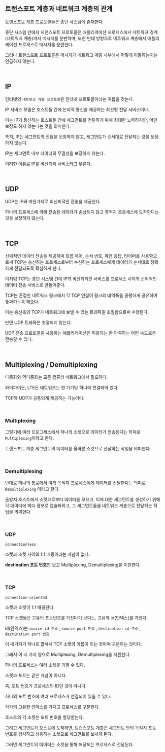 ## 트랜스포트 계층과 네트워크 계층의 관계

트랜스포트 계층 프로토콜들은 종단 시스템에 존재한다.

종단 시스템 안에서 프랜스포트 프로토콜은 애플리케이션 프로세스에서 네트워크 경계(네트워크 계층)까지 메시지를 운반하며, 또한 반대 방향으로 네트워크 계층에서 애플리케이션 프로세스로 메시지를 운반한다.

그러나 트랜스포트 프로토콜은 메시지가 네트워크 계층 내부에서 어떻게 이동하는지는 언급하지 않는다.

<br />

## IP

인터넷의 `네트워크 계층 프로토콜`은 인터넷 프로토콜이라는 이름을 갖는다.

IP 서비스 모델은 호스트들 간에 논리적 통신을 제공하는 최선형 전달 서비스이다.

이는 IP가 통신하는 호스트들 간에 세그먼트를 전달하기 위해 최대한 노력하지만, 어떤 보장도 하지 않는다는 것을 의미한다.

특히, IP는 세그먼트의 전달을 보장하지 않고, 세그먼트가 순서대로 전달되는 것을 보장하지 않는다.

IP는 세그먼트 내부 데이터의 무결성을 보장하지 않는다.

이러한 이유로 IP를 비신뢰적 서비스라고 부른다.

<br />

## UDP

UDP는 IP와 마찬가지로 비신뢰적인 전송을 제공한다.

하나의 프로세스에 의해 전송된 데이터가 손상되지 않고 목적지 프로세스에 도착한다는 것을 보장하지 않는다.

<br />

## TCP

신뢰적인 데이터 전송을 제공하며 흐름 제어, 순서 번호, 확인 응답, 타이머를 사용함으로써 TCP는 송신하는 프로세스로부터 수신하는 프로세스에게 데이터가 순서대로 정확하게 전달되도록 확실하게 한다.

이처럼 TCP는 종단 시스템 간에 IP의 비신뢰적인 서비스를 프로세스 사이의 신뢰적인 데이터 전송 서비스로 만들어준다.

TCP는 혼잡한 네트워크 링크에서 각 TCP 연결이 링크의 대역폭을 공평하게 공유하여 통과하도록 해준다.

이는 송신측의 TCP가 네트워크에 보낼 수 있는 트래픽을 조절함으로써 수행된다.

반면 UDP 트래픅은 조절되지 않는다.

UDP 전송 프로토콜을 사용하는 애플리케이션은 허용되는 한 만족하는 어떤 속도로든 전송할 수 있다.

<br />

## Multiplexing / Demultiplexing

다중화와 역다중화는 모든 컴퓨터 네트워크에서 필요하다.

와이파이든, LTE든 네트워크는 한 기기당 하나에 연결되어 있다.

TCP와 UDP가 공통되게 제공하는 기능이다.

<br />

### Multiplexing

그렇기에 여러 프로그세스에서 하나의 소켓으로 데이터가 전송된다는 의미로 `Multiplexing`이라고 한다.

트랜스포트 계층 세그먼트의 데이터를 올바른 소켓으로 전달하는 작업을 의미한다.

<br />

### Demultiplexing

반대로 하나의 통로에서 여러 목적지 프로세스에게 데이터를 전달한다는 의미로 `Demultiplexing` 이라고 한다.

출발지 호스트에서 소켓으로부터 데이터를 모으고, 이에 대한 세그먼트를 생성하기 위해 각 데이터에 헤더 정보로 캡슐화하고, 그 세그먼트들을 네트워크 계층으로 전달하는 작업을 의미한다.

<br />

### UDP

`connectionless`

소켓과 소켓 사이의 1:1 매핑이라는 개념이 없다.

**destination 포트 번호**만 보고 Multiplexing, Demultiplexing을 지원한다.

<br />

### TCP

`connection-oriented`

소켓과 소켓이 1:1 매핑된다.

TCP 소켓들은 고유의 포트번호를 가진다기 보다는, 고유의 id(인덱스)를 가진다.

id(인덱스)는 `source id 주소` , `source port 번호` , `destination id 주소` , `destination port 번호`

이 네가지가 하나로 합쳐서 TCP 소켓의 이름이 되는 것이며 구분하는 것이다.

그래서 이 네 가지 쌍으로 Multiplexing, Demultiplexing을 지원한다.

하나의 프로세스는 여러 소켓을 가질 수 있다.

소켓과 포트는 같은 개념이 아니다.

즉, 포트 번호가 프로세스의 ID인 것이 아니다.

하나의 포트 번호에 여러 프로세스가 연결되어 있을 수 있다.

각각의 고유한 인덱스를 가지고 프로세스를 구분한다.

호스트의 각 소켓은 포트 번호를 할당받는다.

그리고 세그먼트가 호스트에 도착하면, 트랜스포트 계층은 세그먼트 안의 목적지 포트 번호를 검사하고 상응하는 소켓으로 세그먼트를 보내게 된다.

그러면 세그먼트의 데이터는 소켓을 통해 해당되는 프로세스로 전달된다.
